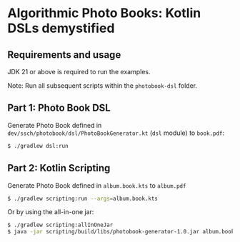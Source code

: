 # Algorithmic Photo Books: Kotlin DSLs demystified

## Requirements and usage

JDK 21 or above is required to run the examples.

Note: Run all subsequent scripts within the `photobook-dsl` folder.

## Part 1: Photo Book DSL

Generate Photo Book defined in `dev/ssch/photobook/dsl/PhotoBookGenerator.kt` (`dsl` module) to `book.pdf`:

```bash
$ ./gradlew dsl:run
```

## Part 2: Kotlin Scripting

Generate Photo Book defined in `album.book.kts` to `album.pdf`

```bash
$ ./gradlew scripting:run --args=album.book.kts
```

Or by using the all-in-one jar:

```bash
$ ./gradlew scripting:allInOneJar
$ java -jar scripting/build/libs/photobook-generator-1.0.jar album.book.kts
```